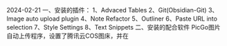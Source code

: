 2024-02-21
一、安装的插件：
1、Advaced Tables
2、Git(Obsidian-Git)
3、Image auto upload plugin
4、Note Refactor
5、Outliner
6、Paste URL into selection
7、Style Settings
8、Text Snippets
二、安装的配合软件
PicGo图片自动上传程序，设置了腾讯云COS图床，并在

